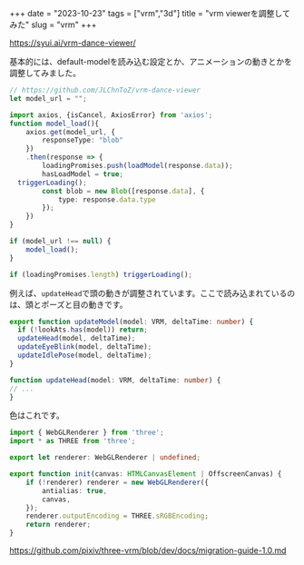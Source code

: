 +++
date = "2023-10-23"
tags = ["vrm","3d"]
title = "vrm viewerを調整してみた"
slug = "vrm"
+++

https://syui.ai/vrm-dance-viewer/

基本的には、default-modelを読み込む設定とか、アニメーションの動きとかを調整してみました。

```ts:src/main.ts
// https://github.com/JLChnToZ/vrm-dance-viewer
let model_url = "";

import axios, {isCancel, AxiosError} from 'axios';
function model_load(){
	axios.get(model_url, {
		responseType: "blob"
	})
	.then(response => {
		loadingPromises.push(loadModel(response.data));
		hasLoadModel = true;
  triggerLoading();
		const blob = new Blob([response.data], {
			type: response.data.type
		});
	})
}

if (model_url !== null) {
	model_load();
}

if (loadingPromises.length) triggerLoading();
```

例えば、`updateHead`で頭の動きが調整されています。ここで読み込まれているのは、頭とポーズと目の動きです。

```ts:src/worker/vrm-idle-helper.ts
export function updateModel(model: VRM, deltaTime: number) {
  if (!lookAts.has(model)) return;
  updateHead(model, deltaTime);
  updateEyeBlink(model, deltaTime);
  updateIdlePose(model, deltaTime);
}

function updateHead(model: VRM, deltaTime: number) {
// ...
}
```

色はこれです。

```ts:src/worker/scene/renderer.ts
import { WebGLRenderer } from 'three';
import * as THREE from 'three';

export let renderer: WebGLRenderer | undefined;

export function init(canvas: HTMLCanvasElement | OffscreenCanvas) {
	if (!renderer) renderer = new WebGLRenderer({
		antialias: true,
		canvas,
	});
	renderer.outputEncoding = THREE.sRGBEncoding;
	return renderer;
}
```

https://github.com/pixiv/three-vrm/blob/dev/docs/migration-guide-1.0.md


